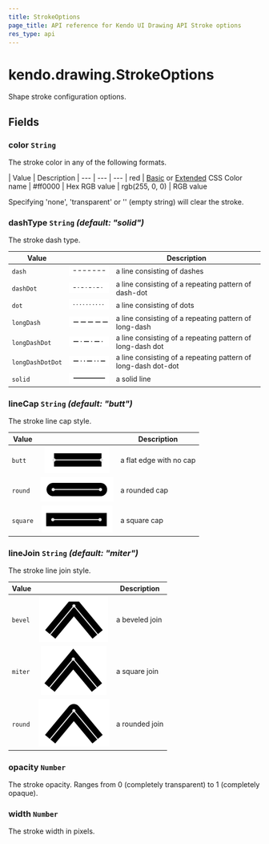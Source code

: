 ```yaml
---
title: StrokeOptions
page_title: API reference for Kendo UI Drawing API Stroke options
res_type: api
---
```


# kendo.drawing.StrokeOptions

Shape stroke configuration options.

## Fields

### color `String`
The stroke color in any of the following formats.

| Value          | Description
| ---            | --- | ---
| red            | [Basic](http://www.w3.org/TR/css3-color/#html4) or [Extended](http://www.w3.org/TR/css3-color/#svg-color) CSS Color name
| #ff0000        | Hex RGB value
| rgb(255, 0, 0) | RGB value

Specifying 'none', 'transparent' or '' (empty string) will clear the stroke.

### dashType `String` *(default: "solid")*
The stroke dash type.

| Value            |                                              | Description
| ---              | :---:                                        | ---
| `dash`           | ![dash](images/stroke-dash.png)              | a line consisting of dashes
| `dashDot`        | ![dash](images/stroke-dash-dot.png)          | a line consisting of a repeating pattern of dash-dot
| `dot`            | ![dash](images/stroke-dot.png)               | a line consisting of dots
| `longDash`       | ![dash](images/stroke-long-dash.png)         | a line consisting of a repeating pattern of long-dash
| `longDashDot`    | ![dash](images/stroke-long-dash-dot.png)     | a line consisting of a repeating pattern of long-dash dot
| `longDashDotDot` | ![dash](images/stroke-long-dash-dot-dot.png) | a line consisting of a repeating pattern of long-dash dot-dot
| `solid`          | ![dash](images/stroke-solid.png)             | a solid line

### lineCap `String` *(default: "butt")*
The stroke line cap style.

| Value    |                                     | Description
| ---      | :---:                               | ---
| `butt`   | ![dash](images/line-cap-butt.png)   | a flat edge with no cap
| `round`  | ![dash](images/line-cap-round.png)  | a rounded cap
| `square` | ![dash](images/line-cap-square.png) | a square cap

### lineJoin `String` *(default: "miter")*
The stroke line join style.

| Value   |                                     | Description
| ---     | :---:                               | ---
| `bevel` | ![dash](images/line-join-bevel.png) | a beveled join
| `miter` | ![dash](images/line-join-miter.png) | a square join
| `round` | ![dash](images/line-join-round.png) | a rounded join

### opacity `Number`
The stroke opacity. Ranges from 0 (completely transparent) to 1 (completely opaque).

### width `Number`
The stroke width in pixels.
